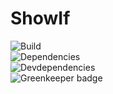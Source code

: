 

# ShowIf

![Build](https://img.shields.io/travis/hosein2398/showIf.svg)    
![Dependencies](https://img.shields.io/david/hosein2398/showIf.svg)  
![Devdependencies](https://img.shields.io/david/dev/hosein2398/showIf.svg)  
![Greenkeeper badge](https://badges.greenkeeper.io/hosein2398/showIf.svg)